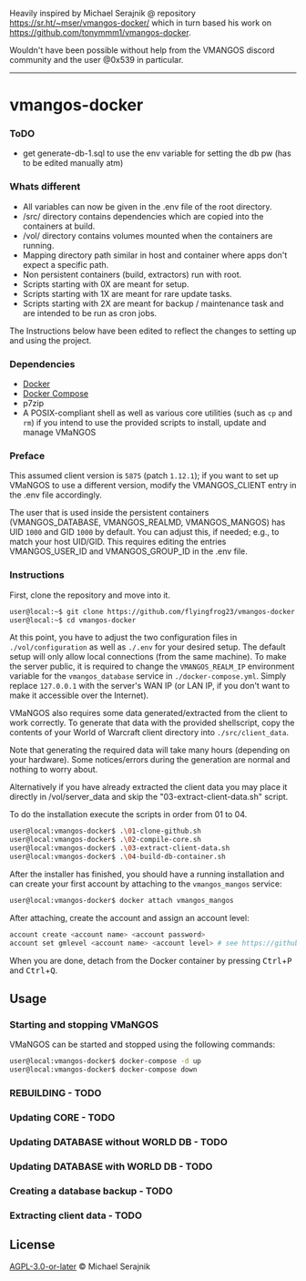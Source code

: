Heavily inspired by Michael Serajnik @ repository https://sr.ht/~mser/vmangos-docker/ which in turn based his work on https://github.com/tonymmm1/vmangos-docker.

Wouldn't have been possible without help from the VMANGOS discord community and the user @0x539 in particular.

---

# vmangos-docker

### ToDO

- get generate-db-1.sql to use the env variable for setting the db pw (has to be edited manually atm)

### Whats different

- All variables can now be given in the .env file of the root directory.
- /src/ directory contains dependencies which are copied into the containers at build.
- /vol/ directory contains volumes mounted when the containers are running.
- Mapping directory path similar in host and container where apps don't expect a specific path.
- Non persistent containers (build, extractors) run with root.
- Scripts starting with 0X are meant for setup.
- Scripts starting with 1X are meant for rare update tasks.
- Scripts starting with 2X are meant for backup / maintenance task and are intended to be run as cron jobs.

The Instructions below have been edited to reflect the changes to setting up and using the project.

### Dependencies

+ [Docker][docker]
+ [Docker Compose][docker-compose]
+ p7zip
+ A POSIX-compliant shell as well as various core utilities (such as `cp` and
  `rm`) if you intend to use the provided scripts to install, update and manage
  VMaNGOS

### Preface

This assumed client version is `5875` (patch `1.12.1`); if you want to set up
VMaNGOS to use a different version, modify the VMANGOS_CLIENT entry in the .env file accordingly.

The user that is used inside the persistent containers (VMANGOS_DATABASE, VMANGOS_REALMD, VMANGOS_MANGOS) has UID `1000` and GID `1000` by
default. You can adjust this, if needed; e.g., to match your host UID/GID.
This requires editing the entries VMANGOS_USER_ID and VMANGOS_GROUP_ID in the .env file.

### Instructions

First, clone the repository and move into it.

```sh
user@local:~$ git clone https://github.com/flyingfrog23/vmangos-docker
user@local:~$ cd vmangos-docker

```

At this point, you have to adjust the two configuration files in `./vol/configuration` as
well as `./.env` for your desired setup. The default setup will
only allow local connections (from the same machine). To make the server
public, it is required to change the `VMANGOS_REALM_IP` environment variable
for the `vmangos_database` service in `./docker-compose.yml`. Simply replace
`127.0.0.1` with the server's WAN IP (or LAN IP, if you don't want to make it
accessible over the Internet).

VMaNGOS also requires some data generated/extracted from the client to work
correctly. To generate that data with the provided shellscript, copy
the contents of your World of Warcraft client directory into
`./src/client_data`.

Note that generating the required data will take many hours (depending on your
hardware). Some notices/errors during the generation are normal and nothing to
worry about.

Alternatively if you have already extracted the client data you may place it directly
in /vol/server_data and skip the "03-extract-client-data.sh" script.

To do the installation execute the scripts in order from 01 to 04.

```sh
user@local:vmangos-docker$ .\01-clone-github.sh
user@local:vmangos-docker$ .\02-compile-core.sh
user@local:vmangos-docker$ .\03-extract-client-data.sh
user@local:vmangos-docker$ .\04-build-db-container.sh
```

After the installer has finished, you should have a running installation and
can create your first account by attaching to the `vmangos_mangos` service:

```sh
user@local:vmangos-docker$ docker attach vmangos_mangos
```

After attaching, create the account and assign an account level:

```sh
account create <account name> <account password>
account set gmlevel <account name> <account level> # see https://github.com/vmangos/core/blob/79efe80ae39d94a5e52b71179583509b1df75899/src/shared/Common.h#L184-L191
```

When you are done, detach from the Docker container by pressing
<kbd>Ctrl</kbd>+<kbd>P</kbd> and <kbd>Ctrl</kbd>+<kbd>Q</kbd>.

## Usage

### Starting and stopping VMaNGOS

VMaNGOS can be started and stopped using the following commands:

```sh
user@local:vmangos-docker$ docker-compose -d up
user@local:vmangos-docker$ docker-compose down
```

### REBUILDING - TODO

### Updating CORE - TODO

### Updating DATABASE without WORLD DB - TODO

### Updating DATABASE with WORLD DB - TODO

### Creating a database backup - TODO

### Extracting client data - TODO

## License

[AGPL-3.0-or-later](LICENSE) © Michael Serajnik

[vmangos]: https://github.com/vmangos/core
[tonymmm1-vmangos-docker]: https://github.com/tonymmm1/vmangos-docker
[Michael Serajnik vmangos-docker]: https://sr.ht/~mser/
[docker]: https://docs.docker.com/get-docker/
[docker-compose]: https://docs.docker.com/compose/install/



